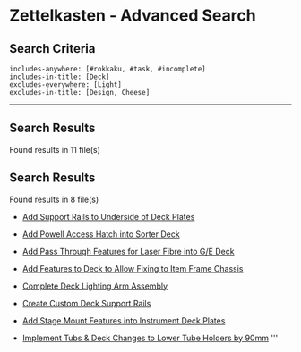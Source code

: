 # Zettelkasten - Advanced Search

## Search Criteria

    includes-anywhere: [#rokkaku, #task, #incomplete]
    includes-in-title: [Deck]
    excludes-everywhere: [Light]
    excludes-in-title: [Design, Cheese]

---

## Search Results
Found results in 11 file(s)

## Search Results
Found results in 8 file(s)

- [Add Support Rails to Underside of Deck Plates](20201217121915.md)

- [Add Powell Access Hatch into Sorter Deck](20201216092850.md)

- [Add Pass Through Features for Laser Fibre into G/E Deck](20201216092718.md)

- [Add Features to Deck to Allow Fixing to Item Frame Chassis](20201215133715.md)

- [Complete Deck Lighting Arm Assembly](20201213083754.md)

- [Create Custom Deck Support Rails](20201214101241.md)

- [Add Stage Mount Features into Instrument Deck Plates](20201214092309.md)

- [Implement Tubs & Deck Changes to Lower Tube Holders by 90mm](20201211175745.md)
'''